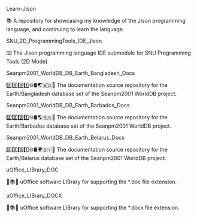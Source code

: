 
Learn-Jison

📚️ A repository for showcasing my knowledge of the Jison programming language, and continuing to learn the language. 

SNU_2D_ProgrammingTools_IDE_Jison

⌨️ The Jison programming language IDE submodule for SNU Programming Tools (2D Mode)

Seanpm2001_WorldDB_DB_Earth_Bangladesh_Docs

2️⃣️0️⃣️0️⃣️1️⃣️🌐️🛢️🌏️🇧🇩️📖️ The documentation source repository for the Earth/Bangladesh database set of the Seanpm2001 WorldDB project. 

Seanpm2001_WorldDB_DB_Earth_Barbados_Docs

2️⃣️0️⃣️0️⃣️1️⃣️🌐️🛢️🌎️🇧🇧️📖️ The documentation source repository for the Earth/Barbados database set of the Seanpm2001 WorldDB project. 

Seanpm2001_WorldDB_DB_Earth_Belarus_Docs

2️⃣️0️⃣️0️⃣️1️⃣️🌐️🛢️🌍️🇧🇾️📖️ The documentation source repository for the Earth/Belarus database set of the Seanpm2001 WorldDB project. 

uOffice_LIBrary_DOC

📙️📚️💾️ uOffice software LIBrary for supporting the *.doc file extension.

uOffice_LIBrary_DOCX

📙️📚️💾️ uOffice software LIBrary for supporting the *.docx file extension.

